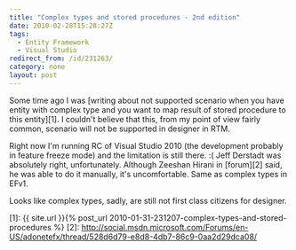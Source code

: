 ```yaml
---
title: "Complex types and stored procedures - 2nd edition"
date: 2010-02-28T15:28:27Z
tags:
  - Entity Framework
  - Visual Studio
redirect_from: /id/231263/
category: none
layout: post
---
```

Some time ago I was [writing about not supported scenario when you have entity with complex type and you want to map result of stored procedure to this entity][1]. I couldn't believe that this, from my point of view fairly common, scenario will not be supported in designer in RTM.

Right now I'm running RC of Visual Studio 2010 (the development probably in feature freeze mode) and the limitation is still there. :( Jeff Derstadt was absolutely right, unfortunately. Although Zeeshan Hirani in [forum][2] said, he was able to do it manually, it's uncomfortable. Same as complex types in EFv1.

Looks like complex types, sadly, are still not first class citizens for designer.

[1]: {{ site.url }}{% post_url 2010-01-31-231207-complex-types-and-stored-procedures %}
[2]: http://social.msdn.microsoft.com/Forums/en-US/adonetefx/thread/528d6d79-e8d8-4db7-86c9-0aa2d29dca08/